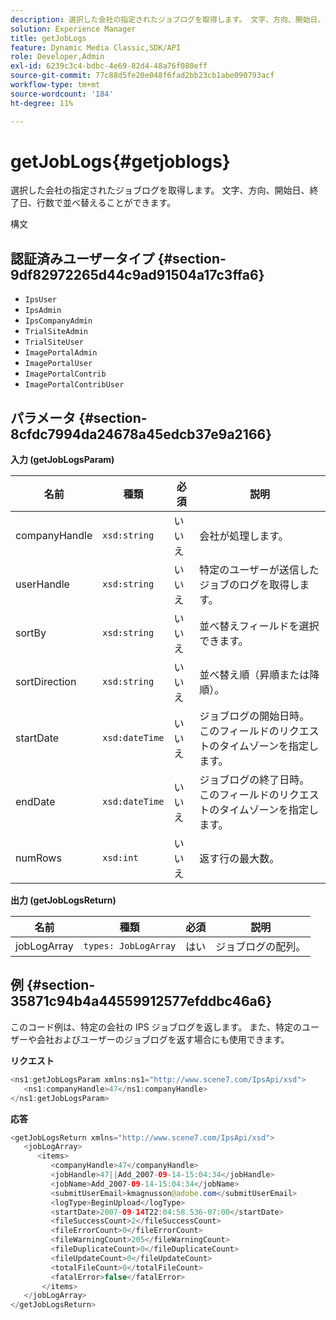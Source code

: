 ```yaml
---
description: 選択した会社の指定されたジョブログを取得します。 文字、方向、開始日、終了日、行数で並べ替えることができます。
solution: Experience Manager
title: getJobLogs
feature: Dynamic Media Classic,SDK/API
role: Developer,Admin
exl-id: 6239c3c4-bdbc-4e69-82d4-48a76f080eff
source-git-commit: 77c88d5fe20e048f6fad2bb23cb1abe090793acf
workflow-type: tm+mt
source-wordcount: '184'
ht-degree: 11%

---
```


# getJobLogs{#getjoblogs}

選択した会社の指定されたジョブログを取得します。 文字、方向、開始日、終了日、行数で並べ替えることができます。

構文

## 認証済みユーザータイプ {#section-9df82972265d44c9ad91504a17c3ffa6}

* `IpsUser`
* `IpsAdmin`
* `IpsCompanyAdmin`
* `TrialSiteAdmin`
* `TrialSiteUser`
* `ImagePortalAdmin`
* `ImagePortalUser`
* `ImagePortalContrib`
* `ImagePortalContribUser`

## パラメータ {#section-8cfdc7994da24678a45edcb37e9a2166}

**入力 (getJobLogsParam)**

| 名前 | 種類 | 必須 | 説明 |
|---|---|---|---|
| companyHandle | `xsd:string` | いいえ | 会社が処理します。 |
| userHandle | `xsd:string` | いいえ | 特定のユーザーが送信したジョブのログを取得します。 |
| sortBy | `xsd:string` | いいえ | 並べ替えフィールドを選択できます。 |
| sortDirection | `xsd:string` | いいえ | 並べ替え順（昇順または降順）。 |
| startDate | `xsd:dateTime` | いいえ | ジョブログの開始日時。 このフィールドのリクエストのタイムゾーンを指定します。 |
| endDate | `xsd:dateTime` | いいえ | ジョブログの終了日時。 このフィールドのリクエストのタイムゾーンを指定します。 |
| numRows | `xsd:int` | いいえ | 返す行の最大数。 |

**出力 (getJobLogsReturn)**

| 名前 | 種類 | 必須 | 説明 |
|---|---|---|---|
| jobLogArray | `types: JobLogArray` | はい | ジョブログの配列。 |

## 例 {#section-35871c94b4a44559912577efddbc46a6}

このコード例は、特定の会社の IPS ジョブログを返します。 また、特定のユーザーや会社およびユーザーのジョブログを返す場合にも使用できます。

**リクエスト**

```java
<ns1:getJobLogsParam xmlns:ns1="http://www.scene7.com/IpsApi/xsd">
   <ns1:companyHandle>47</ns1:companyHandle>
</ns1:getJobLogsParam>
```

**応答**

```java
<getJobLogsReturn xmlns="http://www.scene7.com/IpsApi/xsd">
   <jobLogArray>
      <items>
         <companyHandle>47</companyHandle>
         <jobHandle>47||Add_2007-09-14-15:04:34</jobHandle>
         <jobName>Add_2007-09-14-15:04:34</jobName>
         <submitUserEmail>kmagnusson@adobe.com</submitUserEmail>
         <logType>BeginUpload</logType>
         <startDate>2007-09-14T22:04:58.536-07:00</startDate>
         <fileSuccessCount>2</fileSuccessCount>
         <fileErrorCount>0</fileErrorCount>
         <fileWarningCount>205</fileWarningCount>
         <fileDuplicateCount>0</fileDuplicateCount>
         <fileUpdateCount>0</fileUpdateCount>
         <totalFileCount>0</totalFileCount>
         <fatalError>false</fatalError>
       </items>
   </jobLogArray>
</getJobLogsReturn>
```
